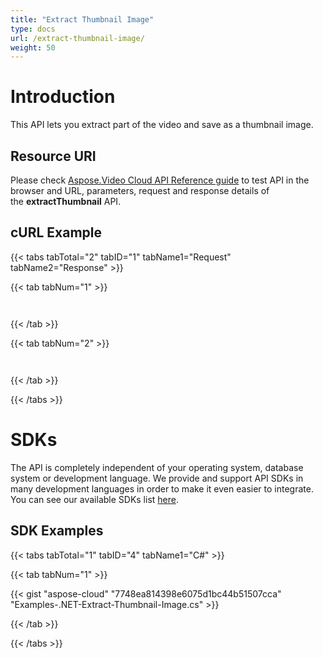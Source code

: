 ```yaml
---
title: "Extract Thumbnail Image"
type: docs
url: /extract-thumbnail-image/
weight: 50
---
```


# **Introduction**
This API lets you extract part of the video and save as a thumbnail image.
## **Resource URI**
Please check [Aspose.Video Cloud API Reference guide](http://apireference.aspose.cloud/video) to test API in the browser and URL, parameters, request and response details of the **extractThumbnail** API. 
## **cURL Example**
{{< tabs tabTotal="2" tabID="1" tabName1="Request" tabName2="Response" >}}

{{< tab tabNum="1" >}}

```java



```

{{< /tab >}}

{{< tab tabNum="2" >}}

```java



```

{{< /tab >}}

{{< /tabs >}}
# **SDKs**
The API is completely independent of your operating system, database system or development language. We provide and support API SDKs in many development languages in order to make it even easier to integrate. You can see our available SDKs list [here](/video/available-sdks/).
## **SDK Examples**
{{< tabs tabTotal="1" tabID="4" tabName1="C#" >}}

{{< tab tabNum="1" >}}

{{< gist "aspose-cloud" "7748ea814398e6075d1bc44b51507cca" "Examples-.NET-Extract-Thumbnail-Image.cs" >}}

{{< /tab >}}

{{< /tabs >}}
